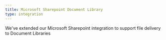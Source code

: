 ```yaml
---
title: Microsoft Sharepoint Document Library
type: integration
---
```


We've extended our Microsoft Sharepoint integration to support file delivery to Document Libraries